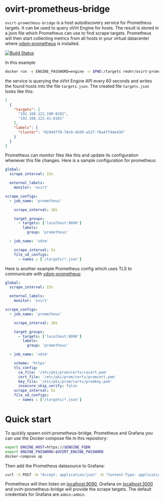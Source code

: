 # ovirt-prometheus-bridge

`ovirt-prometheus-bridge` is a host autodiscovery service for Prometheus
targets. It can be used to query oVirt Engine for hosts. The result is stored
in a json file which Prometheus can use to find scrape targets. Prometheus will
then start collecting metrics from all hosts in your virtual datacenter where
[vdsm-prometheus](https://github.com/rmohr/vdsm-prometheus) is installed.

[![Build Status](https://travis-ci.org/rmohr/ovirt-prometheus-bridge.svg?branch=master)](https://travis-ci.org/rmohr/ovirt-prometheus-bridge)

In this example
```bash
docker run -e ENGINE_PASSWORD=engine -v $PWD:/targets rmohr/ovirt-prometheus-bridge -update-interval 60 -no-verify -engine-url=https://localhost:8443 -output /targets/targets.json
```
the service is querying the oVirt Engine API every 60 seconds and writes the
found hosts into the file `targets.json`.  The created file `targets.json`
looks like this:

```json
[
  {
    "targets": [
      "192.168.122.190:8181",
      "192.168.122.41:8181"
    ],
    "labels": {
      "cluster": "0294d770-70c0-4b99-a527-f8a4ff4de436"
    }
  }
]
```

Prometheus can monitor files like this and update its configuration whenever
this file changes.  Here is a sample configuration for prometheus:

```yaml
global:
  scrape_interval: 15s

  external_labels:
    monitor: 'ovirt'

scrape_configs:
  - job_name: 'prometheus'

    scrape_interval: 10s

    target_groups:
      - targets: ['localhost:9090']
        labels:
          group: 'prometheus'

  - job_name: 'vdsm'

    scrape_interval: 5s
    file_sd_configs:
      - names : ['/targets/*.json']
```

Here is another example Prometheus config which uses TLS to communicate with
[vdsm-prometheus](https://github.com/rmohr/vdsm-prometheus):

```yaml
global:
  scrape_interval: 15s

  external_labels:
    monitor: 'ovirt'

scrape_configs:
  - job_name: 'prometheus'

    scrape_interval: 10s

    target_groups:
      - targets: ['localhost:9090']
        labels:
          group: 'prometheus'

  - job_name: 'vdsm'

    scheme: 'https'
    tls_config:
      ca_file: '/etc/pki/prom/certs/cacert.pem'
      cert_file: '/etc/pki/prom/certs/promcert.pem'
      key_file: '/etc/pki/prom/certs/promkey.pem'
      insecure_skip_verify: false
    scrape_interval: 5s
    file_sd_configs:
      - names : ['/targets/*.json']
```

# Quick start

To quickly spawn ovirt-prometheus-bridge, Prometheus and Grafana you can use
the Docker compose file in this repository:

```bash
export ENGINE_HOST=https://$ENGINE_FQDN
export ENGINE_PASSWORD=$OVIRT_ENGINE_PASSWORD
docker-compose up
```

Then add the Prometheus datasource to Grafana:

```bash
curl -X POST -H "Accept: application/json" -H "Content-Type: application/json" --data '{ "name":"oVirt", "type":"prometheus", "url":"http://prometheus:9090", "access":"proxy", "basicAuth":false }' http://admin:admin@localhost:3000/api/datasources
```

Prometheus will then listen on [localhost:9090](http://localhost:9090), Grafana
on [localhost:3000](http://localhost:3000) and ovirt-prometheus-bridge will
provide the scrape targets. The default credentials for Grafana are
`admin:admin`.
